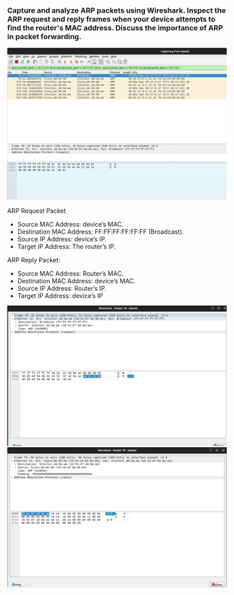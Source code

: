 ### Capture and analyze ARP packets using Wireshark. Inspect the ARP request and reply frames when your device attempts to find the router's MAC address. Discuss the importance of ARP in packet forwarding.

![alt text](image.png)



ARP Request Packet

-  Source MAC Address: device’s MAC.
-  Destination MAC Address: FF:FF:FF:FF:FF:FF (Broadcast).
-  Source IP Address: device’s IP.
-  Target IP Address: The router’s IP.

ARP Reply Packet:

-  Source MAC Address: Router’s MAC.
-  Destination MAC Address: device’s MAC.
-  Source IP Address: Router’s IP.
-  Target IP Address: device’s IP

![alt text](image-2.png)
![alt text](image-1.png)